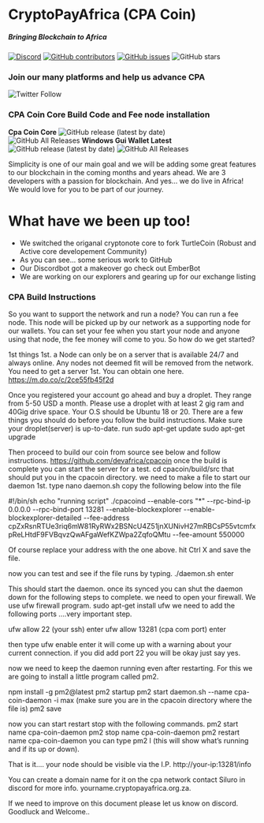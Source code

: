 # CryptoPayAfrica (CPA Coin)
##### Bringing Blockchain to Africa

[![Discord](https://img.shields.io/discord/471645937606066176?label=CryptoPayAfrica%20Discord)](https://discord.gg/HmTCVbS) [![GitHub contributors](https://img.shields.io/github/contributors-anon/devafrica/cpacoin?label=Contributors)](https://github.com/devafrica/cpacoin/graphs/contributors) [![GitHub issues](https://img.shields.io/github/issues/devafrica/cpacoin?label=Issues)](https://github.com/devafrica/cpacoin/issues) ![GitHub stars](https://img.shields.io/github/stars/devafrica/cpacoin?label=Github%20Stars)

### Join our many platforms and help us advance CPA 
![Twitter Follow](https://img.shields.io/twitter/follow/cpacoin1?style=social)
### CPA Coin Core Build Code and Fee node installation

**Cpa Coin Core**
![GitHub release (latest by date)](https://img.shields.io/github/v/release/devafrica/cpacoin)  
![GitHub All Releases](https://img.shields.io/github/downloads/devafrica/cpacoin/total)
  **Windows Gui Wallet Latest**
  ![GitHub release (latest by date)](https://img.shields.io/github/v/release/devafrica/cpa-wallet-proton)
 ![GitHub All Releases](https://img.shields.io/github/downloads/devafrica/cpa-wallet-proton/total)

Simplicity is one of our main goal and we will be adding some great features to our blockchain in the coming months and years ahead. We are 3 developers with a passion for blockchain. And yes… we do live in Africa!  
We would love for you to be part of our journey.
# What have we been up too!

  - We switched the origanal cryptonote core to fork TurtleCoin (Robust and Active core developement Community)
  - As you can see... some serious work to GitHub
  - Our Discordbot got a makeover go check out EmberBot
  - We are working on our explorers and gearing up for our exchange listing

### CPA Build Instructions

So you want to support the network and run a node?
You can run a fee node. This node will be picked up by our network as a supporting node for our wallets.
You can set your fee when you start your node and anyone using that node, the fee money will come to you.
So how do we get started?

1st things 1st. a Node can only be on a server that is available 24/7 and always online. Any nodes not deemed fit will be removed from the network.
You need to get a server 1st.
You can obtain one here.
https://m.do.co/c/2ce55fb45f2d

Once you registered your account go ahead and buy a droplet. They range from 5-50 USD a month. Please use a droplet with at least 2 gig ram and 40Gig drive space.
Your O.S should be Ubuntu 18 or 20.
There are a few things you should do before you follow the build instructions.
Make sure your droplet(server) is up-to-date.
run 
sudo apt-get update
sudo apt-get upgrade

Then proceed to build our coin from source see below and follow instructions.    https://github.com/devafrica/cpacoin
once the build is complete you can start the server for a test.
cd cpacoin/build/src
that should put you in the cpacoin directory.
we need to make a file to start our daemon 1st.
type nano daemon.sh
copy the following below into the file

#!/bin/sh
echo "running script"
./cpacoind --enable-cors "*" --rpc-bind-ip 0.0.0.0 --rpc-bind-port 13281 --enable-blockexplorer --enable-blockexplorer-detailed --fee-address cpZxRsnRTUe3riq6mW81RyRWx2BSNcU4Z51jnXUNivH27mRBCsP55vtcmfxpReLHtdF9FVBqvzQwAFgaWefKZWpa2ZqfoQMtu --fee-amount 550000

Of course replace your address with the one above.
hit Ctrl X and save the file.

now you can test and see if the file runs by typing.
./daemon.sh 
enter

This should start the daemon.
once its synced you can shut the daemon down for the following steps to complete.
we need to open your firewall.
We use ufw firewall program.
sudo apt-get install ufw
we need to add the following ports ....very important step.

ufw allow 22 (your ssh)
enter
ufw allow 13281 (cpa com port)
enter

then type 
ufw enable
enter
it will come up with a warning about your current connection. if you did add port 22 you will be okay just say yes.

now we need to keep the daemon running even after restarting.
For this we are going to install a little program called pm2.

npm install -g pm2@latest
pm2 startup
pm2 start daemon.sh --name cpa-coin-daemon -i max (make sure you are in the cpacoin directory where the file is)
pm2 save

now you can start restart stop with the following commands.
pm2 start name cpa-coin-daemon
pm2 stop name cpa-coin-daemon
pm2 restart name cpa-coin-daemon
you can type pm2 l (this will show what’s running and if its up or down).

That is it.... your node should be visible via the I.P.
http://your-ip:13281/info

You can create a domain name for it on the cpa network contact Siluro in discord for more info.
yourname.cryptopayafrica.org.za.

If we need to improve on this document please let us know on discord.
Goodluck and Welcome..



